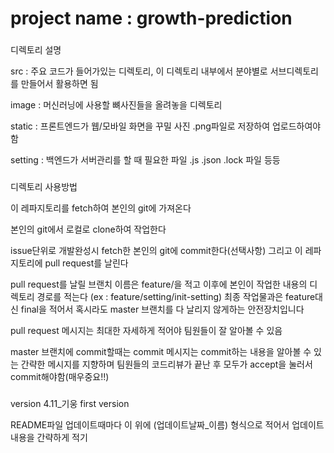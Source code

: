 # project name : growth-prediction


###
디렉토리 설명

src : 주요 코드가 들어가있는 디렉토리, 이 디렉토리 내부에서 분야별로 서브디렉토리를 만들어서 활용하면 됨

image : 머신러닝에 사용할 뼈사진들을 올려놓을 디렉토리

static : 프론트엔드가 웹/모바일 화면을 꾸밀 사진 .png파일로 저장하여 업로드하여야함

setting : 백엔드가 서버관리를 할 때 필요한 파일 .js .json .lock 파일 등등

###

###
디렉토리 사용방법

이 레파지토리를 fetch하여 본인의 git에 가져온다

본인의 git에서 로컬로 clone하여 작업한다

issue단위로 개발완성시 fetch한 본인의 git에 commit한다(선택사항) 그리고 이 레파지토리에 pull request를 날린다

pull request를 날릴 브랜치 이름은 feature/을 적고 이후에 본인이 작업한 내용의 디렉토리 경로를 적는다 (ex : feature/setting/init-setting) 최종 작업물과은 feature대신 final을 적어서 혹시라도 master 브랜치를 다 날리지 않게하는 안전장치입니다

pull request 메시지는 최대한 자세하게 적어야 팀원들이 잘 알아볼 수 있음

master 브랜치에 commit할때는 commit 메시지는 commit하는 내용을 알아볼 수 있는 간략한 메시지를 지향하며 팀원들의 코드리뷰가 끝난 후 모두가 accept을 눌러서 commit해야함(매우중요!!)

###


###
version 4.11_기웅
first version

README파일 업데이트때마다 이 위에 (업데이트날짜\_이름) 형식으로 적어서 업데이트 내용을 간략하게 적기

###
